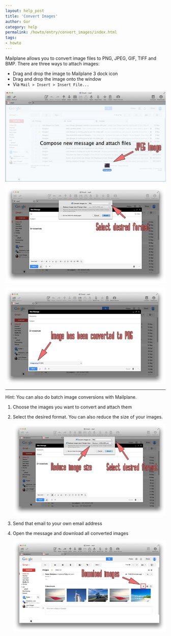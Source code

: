 ```yaml
---
layout: help_post
title: 'Convert Images'
author: Gor
category: help
permalink: /howto/entry/convert_images/index.html
tags:
- howto
---
```


Mailplane allows you to convert image files to PNG, JPEG, GIF, TIFF and BMP. There are three ways to attach images:

* Drag and drop the image to Mailplane 3 dock icon
* Drag and drop the image onto the window
* Via `Mail > Insert > Insert File...`

![screen1](/assets/howto/2014-06-17-convert_images/screen1.png)

![screen2](/assets/howto/2014-06-17-convert_images/screen2.png)

![screen3](/assets/howto/2014-06-17-convert_images/screen3.png)

---

Hint: You can also do batch image conversions with Mailplane.

1. Choose the images you want to convert and attach them
2. Select the desired format. You can also reduce the size of your images.

	![screen5](/assets/howto/2014-06-17-convert_images/screen5.png)

3. Send that email to your own email address
4. Open the message and download all converted images

	![screen6](/assets/howto/2014-06-17-convert_images/screen6.png)
